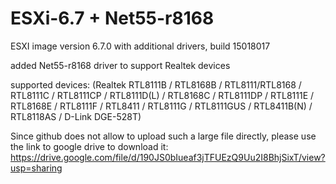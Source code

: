 # ESXi-6.7 + Net55-r8168

ESXI image version 6.7.0 with additional drivers, build 15018017

added Net55-r8168 driver to support Realtek devices

supported devices:
(Realtek RTL8111B / RTL8168B / RTL8111/RTL8168 / RTL8111C / RTL8111CP / RTL8111D(L) / RTL8168C / RTL8111DP / RTL8111E / RTL8168E / RTL8111F / RTL8411 / RTL8111G / RTL8111GUS / RTL8411B(N) / RTL8118AS / D-Link DGE-528T)

Since github does not allow to upload such a large file directly, please use the link to google drive to download it:
https://drive.google.com/file/d/190JS0bIueaf3jTFUEzQ9Uu2I8BhjSixT/view?usp=sharing
